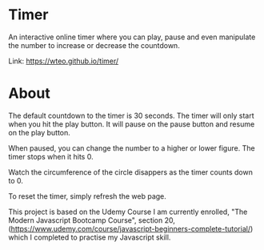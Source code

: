 # Timer
An interactive online timer where you can play, pause and even manipulate the number to increase or decrease the countdown. 

Link: https://wteo.github.io/timer/

# About

The default countdown to the timer is 30 seconds. The timer will only start when you hit the play button. It will pause on the pause button and resume on the play button.

When paused, you can change the number to a higher or lower figure. The timer stops when it hits 0. 

Watch the circumference of the circle disappers as the timer counts down to 0.

To reset the timer, simply refresh the web page.

This project is based on the Udemy Course I am currently enrolled, "The Modern Javascript Bootcamp Course", section 20, (https://www.udemy.com/course/javascript-beginners-complete-tutorial/) which I completed to practise my Javascript skill.
